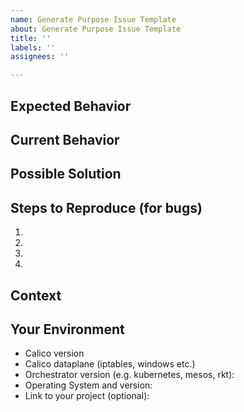 ```yaml
---
name: Generate Purpose Issue Template
about: Generate Purpose Issue Template
title: ''
labels: ''
assignees: ''

---
```


<!--- Provide a general summary of the issue in the Title above -->
<!--- If you believe the issue may have security implications, please report it as a vulnerability -->
<!--- Report a vulnerability: https://github.com/projectcalico/calico/security -->

## Expected Behavior
<!--- If you're describing a bug, tell us what should happen -->
<!--- If you're suggesting a change/improvement, tell us how it should work -->

## Current Behavior
<!--- If describing a bug, tell us what happens instead of the expected behavior -->
<!--- If suggesting a change/improvement, explain the difference from current behavior -->

## Possible Solution
<!--- Not obligatory, but suggest a fix/reason for the bug, -->
<!--- or ideas how to implement the addition or change -->

## Steps to Reproduce (for bugs)
<!--- Provide a link to a live example, or an unambiguous set of steps to -->
<!--- reproduce this bug. Include code to reproduce, if relevant -->
1.
2.
3.
4.

## Context
<!--- How has this issue affected you? What are you trying to accomplish? -->
<!--- Providing context helps us come up with a solution that is most useful in the real world -->

## Your Environment
<!--- Include as many relevant details about the environment you experienced the bug in -->
* Calico version
* Calico dataplane (iptables, windows etc.)
* Orchestrator version (e.g. kubernetes, mesos, rkt):
* Operating System and version:
* Link to your project (optional):
